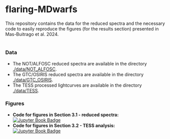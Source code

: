 # flaring-MDwarfs

This repository contains the data for the reduced spectra and the necessary code to easily reproduce the figures (for the results section) presented in Mas-Buitrago et al. 2024.

#

### Data

- The NOT/ALFOSC reduced spectra are available in the directory [./data/NOT_ALFOSC](https://github.com/pedromasb/flaring-MDwarfs/tree/main/data/NOT_ALFOSC).
- The GTC/OSIRIS reduced spectra are available in the directory [./data/GTC_OSIRIS](https://github.com/pedromasb/flaring-MDwarfs/tree/main/data/GTC_OSIRIS).
- The TESS processed lightcurves are available in the directory [./data/TESS](https://github.com/pedromasb/flaring-MDwarfs/tree/main/data/TESS).

### Figures

- **Code for figures in Section 3.1 - reduced spectra:** &nbsp; [![Jupyter Book Badge](https://jupyterbook.org/badge.svg)](Section3_1_figs.ipynb)
- **Code for figures in Section 3.2 - TESS analysis:** &nbsp; [![Jupyter Book Badge](https://jupyterbook.org/badge.svg)](Section3_2_figs.ipynb)
